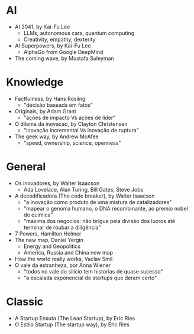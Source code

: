 # AI
- AI 2041, by Kai-Fu Lee
    - LLMs, autonomous cars, quantum computing
    - Creativity, empathy, dexterity
- AI Superpowers, by Kai-Fu Lee
    - AlphaGo from Google DeepMind
- The coming wave, by Mustafa Suleyman

# Knowledge
- Factfulness, by Hans Rosling
    - "decisão baseada em fatos"
- Originais, by Adam Grant
    - "ações de impacto Vs ações de lider"
- O dilema da inovacao, by Clayton Christensen
    - "inovação incremental Vs inovação de ruptura"
- The geek way, by Andrew McAfee
    - "speed, ownership, science, openness"

# General
- Os inovadores, by Walter Isaacson
    - Ada Lovelace, Alan Turing, Bill Gates, Steve Jobs
- A decodificadora (The code breaker), by Walter Isaacson
    - "a inovação como produto de uma mistura de catalizadores"
    - "mapear o genoma humano, o DNA recombinante, ao premio nobel de quimica"
    - "maxima dos negocios: não brigue pela divisão dos lucros até terminar de roubar a diligência"
- 7 Powers, Hamilton Helmer
- The new map, Daniel Yergin
    - Energy and Geopolitics
    - America, Russia and China new map
- How the world really works, Vaclav Smil
- O vale da estranheza, por Anna Wiener
    - "todos no vale do silicio tem historias de quase sucesso"
    - "a escalada exponencial de startups que deram certo"

# Classic
- A Startup Enxuta (The Lean Startup), by Eric Ries
- O Estilo Startup (The startup way), by Eric Ries
